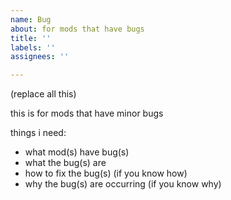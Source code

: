 ```yaml
---
name: Bug
about: for mods that have bugs
title: ''
labels: ''
assignees: ''

---
```


(replace all this)

this is for mods that have minor bugs

things i need:
- what mod(s) have bug(s)
- what the bug(s) are
- how to fix the bug(s) (if you know how)
- why the bug(s) are occurring (if you know why)
